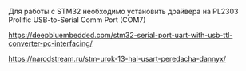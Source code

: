Для работы с STM32 необходимо установить драйвера на PL2303
Prolific USB-to-Serial Comm Port (COM7)


https://deepbluembedded.com/stm32-serial-port-uart-with-usb-ttl-converter-pc-interfacing/

https://narodstream.ru/stm-urok-13-hal-usart-peredacha-dannyx/